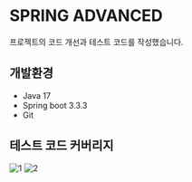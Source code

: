 # SPRING ADVANCED
프로젝트의 코드 개선과 테스트 코드를 작성했습니다.

## 개발환경
- Java 17
- Spring boot 3.3.3
- Git
  
## 테스트 코드 커버리지
![1](https://github.com/user-attachments/assets/baef5672-2a30-4aa2-ae3c-b98592c6058c)
![2](https://github.com/user-attachments/assets/3b57dcd8-0174-46f5-9441-394c039d2916)
